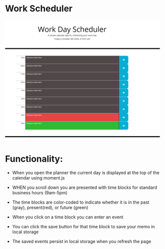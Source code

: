 # Work Scheduler
<img src="screenshot.png">

# Functionality:
- When you open the planner the current day is displayed at the top of the calendar using moment.js

- WHEN you scroll down you are presented with time blocks for standard business hours (9am-5pm)

- The time blocks are color-coded to indicate whether it is in the past (gray), present(red), or future (green)

- When you click on a time block you can enter an event

- You can click the save button for that time block to save your memo in local storage

- The saved events persist in local storage when you refresh the page
